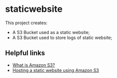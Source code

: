# staticwebsite

This project creates:
- A S3 Bucket used as a static website;
- A S3 Bucket used to store logs of static website;

## Helpful links

- [What is Amazon S3?][1]
- [Hosting a static website using Amazon S3][2]

[1]: https://docs.aws.amazon.com/AmazonS3/latest/userguide/Welcome.html
[2]: https://docs.aws.amazon.com/AmazonS3/latest/userguide/WebsiteHosting.html